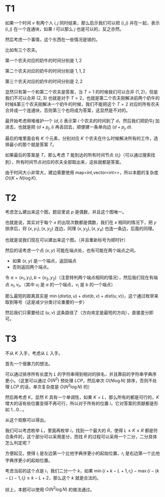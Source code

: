 # T1

如果一个时间 $v$ 有两个人 $i, j$ 同时结束，那么启示我们可以把 $(i, j)$ 并在一起，表示 $(i, j)$ 在一个连通块，如果 $i$ 可以那么 $j$ 也是可以的，反之亦然。

然后考虑一个事情，这个东西在一些情况是错的。

比如有三个农夫。

第一个农夫对应的奶牛的时间分别是 $1,2$

第二个农夫对应的奶牛的时间分别是 $1,1,2$

第三个农夫对应的奶牛的时间分别是 $2,2$

显然只有第一个和第二个农夫是答案，当 $T=1$ 的时候我们可以合并 $(1,2)$，但是我们不可以合并 $(2,3)$ 也就是对于 $T=2$，也就是第二个农夫刚解决前两个奶牛的时候&第三个农夫刚解决一个奶牛的时候，我们不能把这个 $T=2$ 对应的所有农夫合并成一个连通块，否则第三个也将成为答案，这显然是不对的。

最开始考虑用堆维护一个 $(d, i)$ 表示第 $i$ 个农夫的时间到了 $d$，然后我们把奶牛$j$ 加进去，也就是把 $(d+p_j,i)$ 再丢回去，顺便建一条单向边 $(d+p_j,d)$.

最后的堆里面会有 $K$ 个元素，分别对应 $K$ 个农夫在什么时候解决所有的工作，选择最小的那个就是答案 $T$。

如果最后的答案是 $T$，那么考虑 $T$ 能到达的所有时间节点 $\{t_i\}$（可以通过搜索找到），所有时间节点对应的农夫全部取出来，这些就都是答案。

由于时间大小非常大，建边需要使用 map<int,vector\<int\>>，所以本题的复杂度 $O((K+N)\log K)$.

# T2

考虑怎么建出来这个图，题目里说 $p$ 是偶数，并且这个图唯一。

也就是说，其实对于每个 $x$ 的出现次数都是偶数，我们在 $x$ 相同的情况下，把 $y$ 排序后，将 $(x,y_1), (x,y_2)$ 连边，同理 $(x,y_3), (x,y_4)$ 也连一条边，后面的同理。

也就是说我们现在可以建出来这个图。（并且重新标号为顺时针）

然后的话考虑一个点 $(x,y)$ 可能在端点处，也有可能在两个端点之间。

- 如果 $(x, y)$ 是一个端点，返回端点
- 否则返回两个端点。

令 $a=(x_1,y_1),b=(x_2,y_2)$（注意特判两个端点相同的情况），然后我们现在有端点 $u_i, v_i$。（其中 $u_i$ 是 $a$ 的一个端点，$v_i$ 是 $b$ 的一个端点）

那么最短的距离其实是 $\min\{dist(a, u) + dist(b,v) + dist(u,v)\}$，这个通过枚举来取到等号（这是减少分类讨论重要的一步）

然后我们只需要经过 $(u,v)$ 这条路径了（方向肯定是最短的方向），直接差分即可。

# T3

不从 $K$ 入手，考虑从 $L$ 入手。

首先一个很暴力的想法。

可以通过排序所有长度为 $L$ 的字符串得到相对的排名，并且靠前的字符串字典序更小。（这里可以通过 $O(N^2)$ 预处理 $LCP$，然后单次 $O(N \log N)$ 排序，否则不处理 $LCP$ 的话，单次复杂度是 $O(N^2 \log N)$ 的）

然后再考虑 $K$，显然 $K$ 具有一个单调性，如果 $K=L$，那么所有的都是可行的，$K$ 增大的话有些位置变得不再可行，所以对于所有的位置 $i$，它对答案的贡献都是形如 $1\ldots0\ldots$。

从这个观察可以得出。

我们可以考虑枚举 $L$，里面再枚举 $i$，找到一个最大的 $R$，使得 $L \leq K \leq R$ 都是符合条件的，这个部分可以采用差分，而找 $R$ 的过程可以采用一个二分，二分具体怎么判定呢？

方便起见，使得 $l_i$ 是左边第一个比他字典序更小的起始位置，$r_i$ 是右边第一个比他字典序更小的起始位置。

考虑当前的这个点是 $i$，我们二分一个 $k$，如果 $\min\{i+k-L+1,r_i\}-\max\{i-(k-L)-1,l_i\} \geq k - L + 2$，那么这个 $k$ 就是合法的。

综上，本题可以使用 $O(N^2\log N)$ 的做法通过。